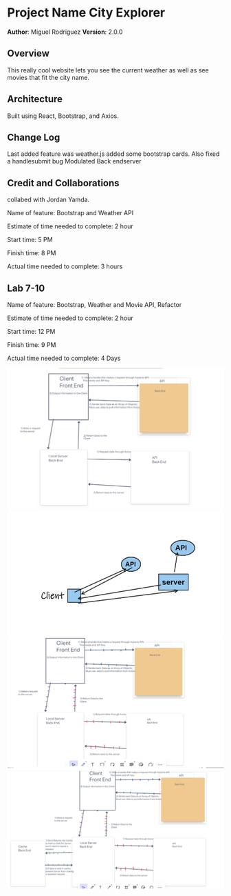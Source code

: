 # Project Name City Explorer

**Author**: Miguel Rodriguez
**Version**: 2.0.0 

## Overview

This really cool website lets you see the current weather as well as see movies that fit the city name. 

## Architecture

Built using React, Bootstrap, and Axios. 

## Change Log

Last added feature was weather.js
added some bootstrap cards.
Also fixed a handlesubmit bug
Modulated Back endserver

## Credit and Collaborations

collabed with Jordan Yamda.

Name of feature: Bootstrap and Weather API

Estimate of time needed to complete: 2 hour

Start time: 5 PM

Finish time: 8 PM

Actual time needed to complete: 3 hours

## Lab 7-10
Name of feature: Bootstrap, Weather and Movie API, Refactor 

Estimate of time needed to complete: 2 hour

Start time: 12 PM

Finish time: 9 PM

Actual time needed to complete: 4 Days



![Lab07](./src/images/Lab08-WhiteBoard.png)
![Lab08](./src/images/Lab07-WhiteBoard.png)
![Lab09](./src/images/Lab09-WhiteBoard.png)
![Lab10](./src/images/Lab10-WhiteBoard.png)
